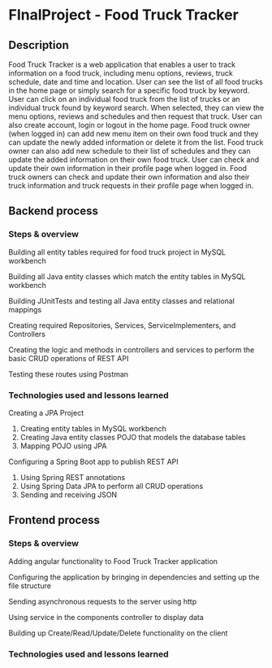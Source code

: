 # FInalProject - Food Truck Tracker

## Description

Food Truck Tracker is a web application that enables a user to track information on a food truck, including menu options, reviews, truck schedule, date and time and location.
User can see the list of all food trucks in the home page or simply search for a specific food truck by keyword. User can click on an individual food truck from the list of trucks or an individual truck found by keyword search. When selected, they can view the menu options, reviews and schedules and then request that truck.
User can also create account, login or logout in the home page. Food truck owner (when logged in) can add new menu item on their own food truck and they can update the newly added information or delete it from the list. Food truck owner can also add new schedule to their list of schedules and they can update the added information on their own food truck.
User can check and update their own information in their profile page when logged in. Food truck owners can check and update their own information and also their truck information and truck requests in their profile page when logged in.

## Backend process

### Steps & overview
Building all entity tables required for food truck project in MySQL workbench

Building all Java entity classes which match the entity tables in MySQL workbench

Building JUnitTests and testing all Java entity classes and relational mappings

Creating required Repositories, Services, ServiceImplementers, and Controllers

Creating the logic and methods in controllers and services to perform the basic CRUD operations of REST API

Testing these routes using Postman

### Technologies used and lessons learned
Creating a JPA Project
  1. Creating entity tables in MySQL workbench
  2. Creating Java entity classes POJO that models the database tables
  3. Mapping POJO using JPA

Configuring a Spring Boot app to publish REST API
  1. Using Spring REST annotations
  2. Using Spring Data JPA to perform all CRUD operations
  3. Sending and receiving JSON

## Frontend process

### Steps & overview

Adding angular functionality to Food Truck Tracker application

Configuring the application by bringing in dependencies and setting up the file structure

Sending asynchronous requests to the server using http

Using service in the components controller to display data

Building up Create/Read/Update/Delete functionality on the client

### Technologies used and lessons learned
